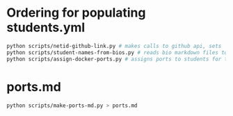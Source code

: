# Ordering for populating students.yml

```bash
python scripts/netid-github-link.py # makes calls to github api, sets 'github' and creates netids in students.yml
python scripts/student-names-from-bios.py # reads bio markdown files to get 'firstname' 'lastname'
python scripts/assign-docker-ports.py # assigns ports to students for their docker containers
```

# ports.md

```bash
python scripts/make-ports-md.py > ports.md
```
